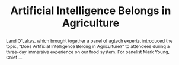 ---
category: news
title: Artificial Intelligence Belongs in Agriculture
abstract: Land O’Lakes, which brought together a panel of agtech experts, introduced the topic, “Does Artificial Intelligence Belong in Agriculture?” to attendees during a three-day immersive experience on our food system. For panelist Mark Young, Chief ...
publishedDateTime: 2019-03-11T13:38:00Z
sourceUrl: https://www.agriculture.com/news/technology/artificial-intelligence-belongs-in-agriculture
type: webcontent

provider:
  name: Agriculture
  id: default
tags:
  - AI

images: 
  
---